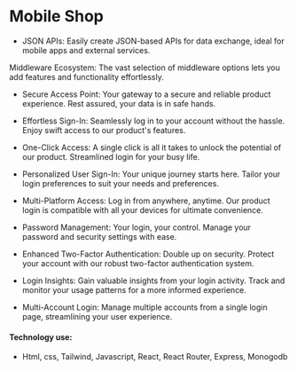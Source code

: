 # Mobile Shop

- JSON APIs: Easily create JSON-based APIs for data exchange, ideal for mobile apps and external services.

Middleware Ecosystem: The vast selection of middleware options lets you add features and functionality effortlessly.

- Secure Access Point: Your gateway to a secure and reliable product experience. Rest assured, your data is in safe hands.

- Effortless Sign-In: Seamlessly log in to your account without the hassle. Enjoy swift access to our product's features.

- One-Click Access: A single click is all it takes to unlock the potential of our product. Streamlined login for your busy life.

- Personalized User Sign-In: Your unique journey starts here. Tailor your login preferences to suit your needs and preferences.

- Multi-Platform Access: Log in from anywhere, anytime. Our product login is compatible with all your devices for ultimate convenience.

- Password Management: Your login, your control. Manage your password and security settings with ease.


- Enhanced Two-Factor Authentication: Double up on security. Protect your account with our robust two-factor authentication system.

- Login Insights: Gain valuable insights from your login activity. Track and monitor your usage patterns for a more informed experience.

- Multi-Account Login: Manage multiple accounts from a single login page, streamlining your user experience.


#### Technology use:
- Html, css, Tailwind, Javascript, React, React Router, Express, Monogodb
